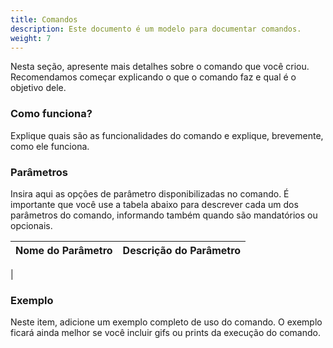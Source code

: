 ```yaml
---
title: Comandos
description: Este documento é um modelo para documentar comandos.
weight: 7
---
```


Nesta seção, apresente mais detalhes sobre o comando que você criou. Recomendamos começar explicando o que o comando faz e qual é o objetivo dele.

### **Como funciona?**  
Explique quais são as funcionalidades do comando e explique, brevemente, como ele funciona.

### **Parâmetros**  
Insira aqui as opções de parâmetro disponibilizadas no comando. É importante que você use a tabela abaixo para descrever cada um dos parâmetros do comando, informando também quando são mandatórios ou opcionais.  

| **Nome do Parâmetro**   | **Descrição do Parâmetro**  |
|--------- | ------   |
| 

### **Exemplo**  
Neste item, adicione um exemplo completo de uso do comando. O exemplo ficará ainda melhor se você incluir gifs ou prints da execução do comando. 
